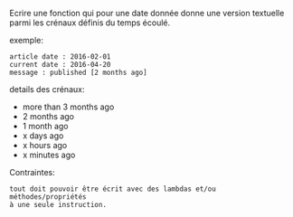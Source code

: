 Ecrire une fonction qui pour une date donnée donne une version textuelle parmi
les crénaux définis du temps écoulé.

exemple:

    article date : 2016-02-01
    current date : 2016-04-20
    message : published [2 months ago]

details des crénaux: 
- more than 3 months ago  
- 2 months ago
- 1 month ago 
- x days ago
- x hours ago
- x minutes ago


Contraintes: 

    tout doit pouvoir être écrit avec des lambdas et/ou méthodes/propriétés
    à une seule instruction.


